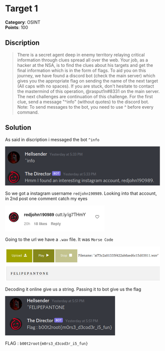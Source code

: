 # Target 1

**Category**: OSINT \
**Points**: 100

## Discription

> There is a secret agent deep in enemy territory relaying critical information through clues spread all over the web. Your job, as a hacker at the NSA, is to find the clues about his targets and get the final information which is in the form of flags.
To aid you on this journey, we have found a discord bot (check the main server) which gives you the appropriate flag on sending the name of the next target (All caps with no spaces). If you are stuck, don't hesitate to contact the mastermind of this operation, @rasput1n#8331 on the main server.
The next challenges are continuation of this challenge.
For the first clue, send a message "^info" (without quotes) to the discord bot.
Note: To send messages to the bot, you need to use ^ before every command.

## Solution

As said in discription i messaged the bot `^info`

![](bot.png)

So we got a instagram username `redjohn190989`. Looking into that account, in 2nd post one comment catch my eyes 

![](comment.png)

Going to the url we have a `.wav` file[](morse.wav). It was `Morse Code` 

![](decode.png)

Decoding it online give us a string. Passing it to bot give us the flag

![](flag.png)

FLAG : `b00t2root{m0rs3_d3cod3r_i5_fun}`
